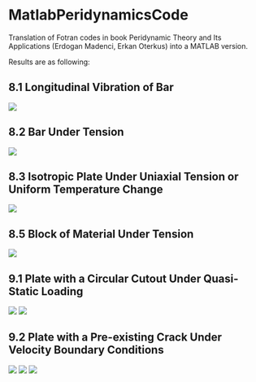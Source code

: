 # MatlabPeridynamicsCode
Translation of Fotran codes in book Peridynamic Theory and Its Applications (Erdogan Madenci, Erkan Oterkus) into a MATLAB version.  

Results are as following:
## 8.1 Longitudinal Vibration of Bar
![](longitudinal_bar_vibration.png)
## 8.2 Bar Under Tension
![](bar_under_tension.png)
## 8.3 Isotropic Plate Under Uniaxial Tension or Uniform Temperature Change
![](plate_under_uniform_temperature_change.png)
## 8.5 Block of Material Under Tension
![](block_under_tension.png)
## 9.1 Plate with a Circular Cutout Under Quasi-Static Loading
![](plate_with_a_hole_no_fail.png)
![](plate_with_a_hole_fail.png)
## 9.2 Plate with a Pre-existing Crack Under Velocity Boundary Conditions
![](plate_with_a_preexisting_crack_no_fail.png)
![](plate_with_a_preexisting_crack_v20_cl.png)
![](plate_with_a_preexisting_crack_v50.png)

